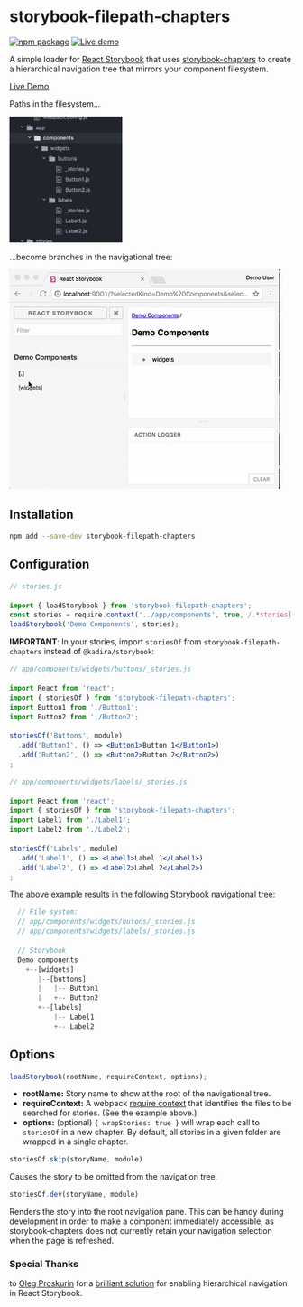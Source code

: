 # storybook-filepath-chapters

[![npm package](https://badge.fury.io/js/storybook-filepath-chapters.svg)](https://badge.fury.io/js/storybook-filepath-chapters)
[![Live demo](https://img.shields.io/badge/Live%20Demo-%20Storybook-brightgreen.svg)](https://hadfieldn.github.io/storybook-filepath-chapters/)

A simple loader for [React Storybook](https://getstorybook.io/) that uses
[storybook-chapters](https://github.com/sm-react/storybook-chapters) to
create a hierarchical navigation tree that mirrors your component filesystem.

[Live Demo](https://hadfieldn.github.io/storybook-filepath-chapters/)

Paths in the filesystem...

<img src="assets/files.png" alt="filesystem screenshot" width="200">

...become branches in the navigational tree:

![screenshot](assets/demo.gif)

## Installation
```sh
npm add --save-dev storybook-filepath-chapters
```

## Configuration

```js
// stories.js

import { loadStorybook } from 'storybook-filepath-chapters';
const stories = require.context('../app/components', true, /.*stories((\.jsx?)|\/(index\.js|.*?stories\.jsx?))$/i);
loadStorybook('Demo Components', stories);
```


**IMPORTANT**: In your stories, import `storiesOf` from `storybook-filepath-chapters` instead
of `@kadira/storybook`:

```jsx
// app/components/widgets/buttons/_stories.js

import React from 'react';
import { storiesOf } from 'storybook-filepath-chapters';
import Button1 from './Button1';
import Button2 from './Button2';

storiesOf('Buttons', module)
  .add('Button1', () => <Button1>Button 1</Button1>)
  .add('Button2', () => <Button2>Button 2</Button2>)
;
```

```jsx
// app/components/widgets/labels/_stories.js

import React from 'react';
import { storiesOf } from 'storybook-filepath-chapters';
import Label1 from './Label1';
import Label2 from './Label2';

storiesOf('Labels', module)
  .add('Label1', () => <Label1>Label 1</Label1>)
  .add('Label2', () => <Label2>Label 2</Label2>)
;

```

The above example results in the following Storybook navigational tree:
```js
  // File system:
  // app/components/widgets/butons/_stories.js
  // app/components/widgets/labels/_stories.js

  // Storybook
  Demo components
    +--[widgets]
       |--[buttons]
       |   |-- Button1
       |   +-- Button2
       +--[labels]
           |-- Label1
           +-- Label2
```

## Options

```js
loadStorybook(rootName, requireContext, options);
```
- **rootName:** Story name to show at the root of the navigational tree.
- **requireContext:** A webpack [require context](https://github.com/webpack/docs/wiki/context)
that identifies the files to be searched for stories. (See the example above.)
- **options:** (optional) `{ wrapStories: true }` will wrap each call to `storiesOf` in a new chapter.
By default, all stories in a given folder are wrapped in a single chapter.

```js
storiesOf.skip(storyName, module)
```
Causes the story to be omitted from the navigation tree.

```js
storiesOf.dev(storyName, module)
```
Renders the story into the root navigation pane. This can be handy during development
in order to make a component immediately accessible, as storybook-chapters
does not currently retain your navigation selection when the page is refreshed.


### Special Thanks
to [Oleg Proskurin](https://github.com/UsulPro) for a [brilliant solution](https://github.com/sm-react/storybook-chapters) for enabling
hierarchical navigation in React Storybook.
